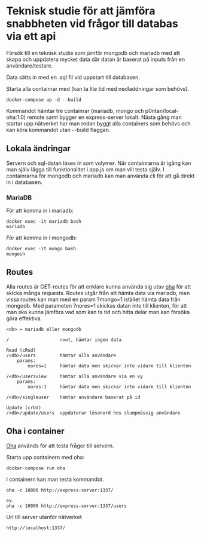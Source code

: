 # Teknisk studie för att jämföra snabbheten vid frågor till databas via ett api

Försök till en teknisk studie som jämför mongodb och mariadb med att skapa och uppdatera mycket data där datan är baserat på inputs från en användare/testare.

Data sätts in med en .sql fil vid uppstart till databasen.

Starta alla containrar med (kan ta lite tid med nedladdningar som behövs).
```
docker-compose up -d --build
```

Kommandot hämtar tre containrar (mariadb, mongo och p0ntan/local-oha:1.0) remote samt bygger en express-server lokalt. Nästa gång man startar upp nätverket har man redan byggt alla containers som behövs och kan köra kommandot utan --build flaggan.

## Lokala ändringar

Servern och sql-datan läses in som volymer. När containrarna är igång kan man själv lägga till funktionalitet i app.js om man vill testa själv. I containrarna för mongodb och mariadb kan man använda cli för att gå direkt in i databasen.

### MariaDB
För att komma in i mariadb:
```
docker exec -it mariadb bash
mariadb
```

För att komma in i mongodb:
```
docker exec -it mongo bash
mongosh
```

## Routes
Alla routes är GET-routes för att enklare kunna använda sig utav [oha](https://github.com/hatoo/oha) för att skicka många requests. Routes utgår från att hämta data via mariadb, men vissa routes kan man med en param ?mongo=1 istället hämta data från mongodb. Med parameten ?nores=1 skickas datan inte till klienten, för att man ska kunna jämföra vad som kan ta tid och hitta delar man kan försöka göra effektiva.

```
<db> = mariadb eller mongodb

/                   root, hämtar ingen data

Read (cRud)
/<db>/users         hämtar alla användare
    params:
        nores=1     hämtar data men skickar inte vidare till klienten

/<db>/usersview     hämtar alla användare via en vy
    params:
        nores:1     hämtar data men skickar inte vidare till klienten

/<db>/singleuser    hämtar användare baserat på id

Update (crUd)
/<db>/update/users  uppdaterar lösenord hos slumpmässig användare

``` 

## Oha i container
[Oha](https://github.com/hatoo/oha) används för att testa frågor till servern.

Starta upp containern med oha:
```
docker-compose run oha
```

I containern kan man testa kommandot.

```
oha -c 10000 http://express-server:1337/

ex.
oha -c 10000 http://express-server:1337/users
```

Url till server utanför nätverket
```
http://localhost:1337/
```
